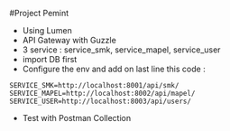 #Project Pemint

- Using Lumen
- API Gateway with Guzzle
- 3 service : service_smk, service_mapel, service_user
- import DB first
- Configure the env and add on last line this code :
```
SERVICE_SMK=http://localhost:8001/api/smk/
SERVICE_MAPEL=http://localhost:8002/api/mapel/
SERVICE_USER=http://localhost:8003/api/users/
```
- Test with Postman Collection
